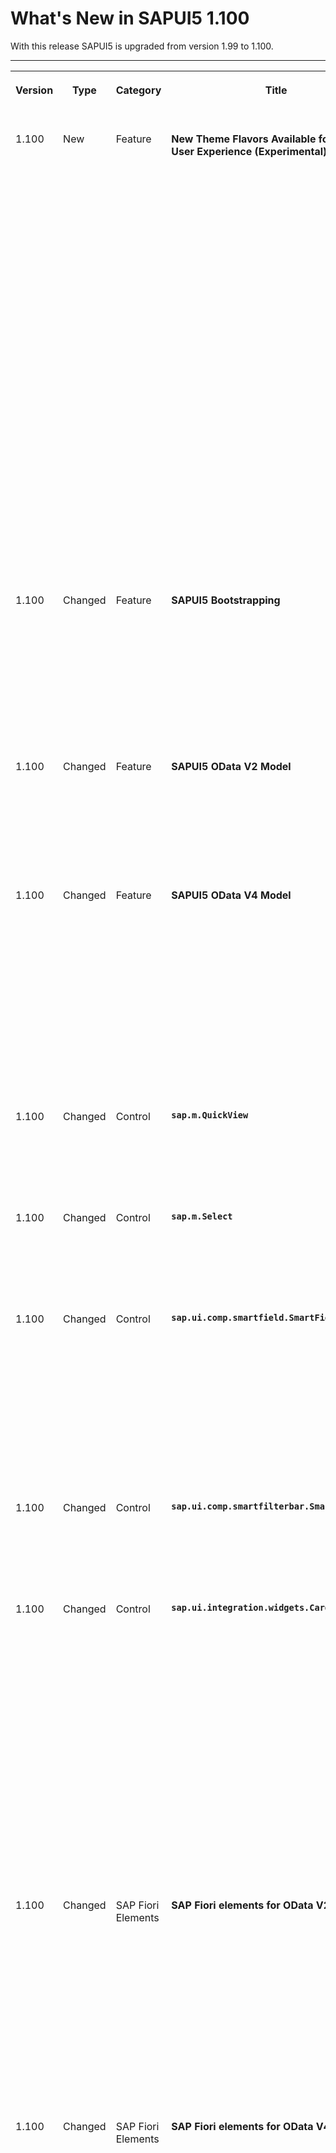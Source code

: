 <!-- loio27dec1d8246d4b129d8747a317483253 -->

# What's New in SAPUI5 1.100

With this release SAPUI5 is upgraded from version 1.99 to 1.100.



****


<table>
<tr>
<th valign="top">

Version

</th>
<th valign="top">

Type

</th>
<th valign="top">

Category

</th>
<th valign="top">

Title

</th>
<th valign="top">

Description

</th>
<th valign="top">

Action

</th>
<th valign="top">

Available as of

</th>
</tr>
<tr>
<td valign="top">

1.100 

</td>
<td valign="top">

New 

</td>
<td valign="top">

Feature 

</td>
<td valign="top">

**New Theme Flavors Available for SAP Fiori User Experience \(Experimental\)** 

</td>
<td valign="top">

**New Theme Flavors Available for SAP Fiori User Experience \(Experimental\)**

The new flavors for the preview version of the *Horizon* visual theme for SAP Fiori are now available \(theme IDs: `sap_horizon_dark`, `sap_horizon_hcb`, and `sap_horizon_hcw`\). In addition to *Morning Horizon*, which was introduced in an earlier release, we have now also provided *Evening Horizon*, *Horizon High Contrast Black*, and *Horizon High Contrast White*.

To preview the new theme flavors, see

-   [https://ui5.sap.com/?sap-ui-theme=sap\_horizon\_dark\#/controls](https://ui5.sap.com/?sap-ui-theme=sap_horizon_dark#/controls)

-   [https://ui5.sap.com/?sap-ui-theme=sap\_horizon\_hcb\#/controls](https://ui5.sap.com/?sap-ui-theme=sap_horizon_hcb#/controls)

-   [https://ui5.sap.com/?sap-ui-theme=sap\_horizon\_hcw\#/controls](https://ui5.sap.com/?sap-ui-theme=sap_horizon_hcw#/controls)


> ### Note:  
> The themes have the status 'experimental' and are thus subject to change. They must not be used as a basis for custom themes as long as the status is 'experimental'.

<sub>New•Feature•Info Only•1.100</sub>

</td>
<td valign="top">

Info Only

</td>
<td valign="top">

2022-03-24

</td>
</tr>
<tr>
<td valign="top">

1.100 

</td>
<td valign="top">

Changed 

</td>
<td valign="top">

Feature 

</td>
<td valign="top">

**SAPUI5 Bootstrapping** 

</td>
<td valign="top">

**SAPUI5 Bootstrapping**

For all long-term maintenance versions of SAPUI5 starting from 1.71, you can now use evergreen versions in the bootstrap script. The script takes care to boot your SAPUI5 application from CDN with a specific version using the latest patch level. Additionally, all HTML pages of the Demo Kit using evergreen versions will be automatically redirected. For more information, see [Bootstrapping from SAPUI5 CDN](../04_Essentials/variant-for-bootstrapping-from-content-delivery-network-2d3eb2f.md#loio2d3eb2f322ea4a82983c1c62a33ec4ae__section_CDN).

<sub>Changed•Feature•Info Only•1.100</sub>

</td>
<td valign="top">

Info Only 

</td>
<td valign="top">

2022-03-24

</td>
</tr>
<tr>
<td valign="top">

1.100 

</td>
<td valign="top">

Changed 

</td>
<td valign="top">

Feature 

</td>
<td valign="top">

**SAPUI5 OData V2 Model** 

</td>
<td valign="top">

**SAPUI5 OData V2 Model**

You can now access the status of a `Context` in bindings with the `@$ui5.context.isInactive` and `@$ui5.context.isTransient` instance annotations.For more information, see the [API Reference for `#isInactive`](https://ui5.sap.com/#/api/sap.ui.model.odata.v2.Context%23methods/isInactive) and the [API Reference for `#isTransient`](https://ui5.sap.com/#/api/sap.ui.model.odata.v2.Context%23methods/isTransient).

<sub>Changed•Feature•Info Only•1.100</sub>

</td>
<td valign="top">

Info Only 

</td>
<td valign="top">

2022-03-24

</td>
</tr>
<tr>
<td valign="top">

1.100 

</td>
<td valign="top">

Changed 

</td>
<td valign="top">

Feature 

</td>
<td valign="top">

**SAPUI5 OData V4 Model** 

</td>
<td valign="top">

**SAPUI5 OData V4 Model**

The new version of the SAPUI5 OData V4 model introduces the following features:

-   The `sap.ui.model.odata.v4.ODataModel#getKeepAliveContext` method introduced with SAPUI5 1.99 also works if either no context exists in the identified list binding or if no list binding could be identified at all.For more information, see the [API Reference](https://ui5.sap.com/#/api/sap.ui.model.odata.v4.ODataModel%23methods/getKeepAliveContext) and [Relative Bindings](../04_Essentials/data-reuse-648e360.md#loio648e360fa22d46248ca783dc6eb44531__section_relativeBindings).

-   You can now refresh a list binding with transient records.


<sub>Changed•Feature•Info Only•1.100</sub>

</td>
<td valign="top">

Info Only 

</td>
<td valign="top">

2022-03-24

</td>
</tr>
<tr>
<td valign="top">

1.100 

</td>
<td valign="top">

Changed 

</td>
<td valign="top">

Control 

</td>
<td valign="top">

**`sap.m.QuickView`** 

</td>
<td valign="top">

**`sap.m.QuickView`**

The control now displays a language-dependent “–” symbol when the text for a value is empty. For more information, see the [API Reference](https://ui5.sap.com/#/api/sap.m.QuickView) and the [Sample](https://ui5.sap.com/#/entity/sap.m.QuickViewCard/sample/sap.m.sample.QuickViewCard).

<sub>Changed•Control•Info Only•1.100</sub>

</td>
<td valign="top">

Info Only 

</td>
<td valign="top">

2022-03-24

</td>
</tr>
<tr>
<td valign="top">

1.100 

</td>
<td valign="top">

Changed 

</td>
<td valign="top">

Control 

</td>
<td valign="top">

**`sap.m.Select`** 

</td>
<td valign="top">

**`sap.m.Select`**

The `sap.m.Select` control has a new `liveChange` event that fires when the user navigates to a different item.For more information, see the [API Reference](https://ui5.sap.com/#/api/sap.m.Select).

<sub>Changed•Control•Info Only•1.100</sub>

</td>
<td valign="top">

Info Only 

</td>
<td valign="top">

2022-03-24

</td>
</tr>
<tr>
<td valign="top">

1.100 

</td>
<td valign="top">

Changed 

</td>
<td valign="top">

Control 

</td>
<td valign="top">

**`sap.ui.comp.smartfield.SmartField`** 

</td>
<td valign="top">

**`sap.ui.comp.smartfield.SmartField`**

`SmartField` in edit mode now supports time zones for `Edm.DateTimeOffset` fields with the following annotation

```
<Annotation Term="com.sap.vocabularies.Common.v1.Timezone" Path="ClockInTimezone"/>
```

You can format the date in the `sap.ui.core.CustomData` class with `key:“dateFormatSettings”`. If you add the `"showTimezone": "Hide"` property to `sap.ui.core.CustomData`, the time zone will not be shown.

<sub>Changed•Control•Info Only•1.100</sub>

</td>
<td valign="top">

Info Only 

</td>
<td valign="top">

2022-03-24

</td>
</tr>
<tr>
<td valign="top">

1.100 

</td>
<td valign="top">

Changed 

</td>
<td valign="top">

Control 

</td>
<td valign="top">

**`sap.ui.comp.smartfilterbar.SmartFilterBar`** 

</td>
<td valign="top">

**`sap.ui.comp.smartfilterbar.SmartFilterBar`**

`SmartFilterBar` now supports the `com.sap.vocabularies.UI.v1.TextArrangement` annotation for strings in filter fields with a single value.

<sub>Changed•Control•Info Only•1.100</sub>

</td>
<td valign="top">

Info Only 

</td>
<td valign="top">

2022-03-24

</td>
</tr>
<tr>
<td valign="top">

1.100 

</td>
<td valign="top">

Changed 

</td>
<td valign="top">

Control 

</td>
<td valign="top">

**`sap.ui.integration.widgets.Card`** 

</td>
<td valign="top">

**`sap.ui.integration.widgets.Card`**

-   The `showMessage` method is now \(experimentally\) available for all card types. It allows developers to display a message to the user. For more information, see the [Sample](https://ui5.sap.com/test-resources/sap/ui/integration/demokit/cardExplorer/webapp/index.html#/explore/extension/showMessage) in the Card Explorer.

-   We have introduced a new `initials` formatter, which creates initials from names. The default length of the returned initials is 2, but you can control it using the optional `length` property. For more information, see the [Initials Formatter](https://ui5.sap.com/test-resources/sap/ui/integration/demokit/cardExplorer/webapp/index.html#/learn/formatters/initials) section and the [Sample](https://ui5.sap.com/test-resources/sap/ui/integration/demokit/cardExplorer/webapp/index.html#/explore/initials) in the Card Explorer.

-   We have added a new [Sample](https://ui5.sap.com/test-resources/sap/ui/integration/demokit/cardExplorer/webapp/index.html#/explore/encodeURIComponent) that demonstrates how you can use expression binding with `EncodeURIComponent` formatter. Expression binding also supports some of the native JS functions like `Array`, `Boolean`, `Date`, `Infinity`, `isFinite`, `isNaN`, `JSON`, `Math`, `NaN`, `Number`, `Object`, `parseFloat`, `parseInt`, `RegExp`, `String`, and `undefined`.


<sub>Changed•Control•Info Only•1.100</sub>

</td>
<td valign="top">

Info Only 

</td>
<td valign="top">

2022-03-24

</td>
</tr>
<tr>
<td valign="top">

1.100 

</td>
<td valign="top">

Changed 

</td>
<td valign="top">

SAP Fiori Elements 

</td>
<td valign="top">

**SAP Fiori elements for OData V2** 

</td>
<td valign="top">

**SAP Fiori elements for OData V2**

The following changes and new features are available for SAP Fiori elements for OData V2:

-   The analytical list page now supports optional parameters for parameterized entity sets. For more information, see [Configuring Filter Bars](../06_SAP_Fiori_Elements/configuring-filter-bars-4bd7590.md).

-   The analytical list page now supports hybrid view in mobile devices with the screen size **M**.

-   In mobile devices, the object page header facets are now aligned horizontally with a scroll option. For more information, see [Header Facets](../06_SAP_Fiori_Elements/header-facets-17dbd5b.md).


<sub>Changed•SAP Fiori Elements•Info Only•1.100</sub>

</td>
<td valign="top">

Info Only 

</td>
<td valign="top">

2022-03-24

</td>
</tr>
<tr>
<td valign="top">

1.100 

</td>
<td valign="top">

Changed 

</td>
<td valign="top">

SAP Fiori Elements 

</td>
<td valign="top">

**SAP Fiori elements for OData V4** 

</td>
<td valign="top">

**SAP Fiori elements for OData V4**

The following changes and new features are available for SAP Fiori elements for OData V4:

-   You can now trigger an action that is connected to a field value. For more information, see [Adding Actions to Tables](../06_SAP_Fiori_Elements/adding-actions-to-tables-b623e0b.md).

-   You can now hide an action parameter using a dynamic expression. For more information, see [Actions](../06_SAP_Fiori_Elements/actions-cbf16c5.md).

-   You can now use the `Table` building block to add bound and unbound actions, and to group actions as menu buttons. You can also send and remove messages related to the table. For more information, see [Building Blocks](../06_SAP_Fiori_Elements/building-blocks-24c1304.md).

-   You can now hide the icon tab bar for multiple views. For more information, see [Multiple Views on List Report Tables](../06_SAP_Fiori_Elements/multiple-views-on-list-report-tables-a37df40.md).

-   SAP Fiori elements for OData V4 now provides the possibility for applications to configure the 412 warning messages \("Precondition Failed" messages\) for standard actions and application-specified actions that deal with a single context. For more information, see [Using Messages](../06_SAP_Fiori_Elements/using-messages-239b192.md) and [Confirmation Popups](../06_SAP_Fiori_Elements/confirmation-popups-9a53662.md).

-   You can now use singletons to influence the visibility of the *Create*, *Delete*, and *Edit* buttons on the object page. For more information, see [Actions](../06_SAP_Fiori_Elements/actions-cbf16c5.md).

-   SAP Fiori elements for OData V4 now supports the `Importance` property for custom columns. For more information, see [Extension Points for Tables](../06_SAP_Fiori_Elements/extension-points-for-tables-d525522.md).


<sub>Changed•SAP Fiori Elements•Info Only•1.100</sub>

</td>
<td valign="top">

Info Only 

</td>
<td valign="top">

2022-03-24

</td>
</tr>
</table>

**Related Information**  


[What's New in SAPUI5 1.129](what-s-new-in-sapui5-1-129-d22b8af.md "With this release SAPUI5 is upgraded from version 1.128 to 1.129.")

[What's New in SAPUI5 1.128](what-s-new-in-sapui5-1-128-1f76220.md "With this release SAPUI5 is upgraded from version 1.127 to 1.128.")

[What's New in SAPUI5 1.127](what-s-new-in-sapui5-1-127-e5e1317.md "With this release SAPUI5 is upgraded from version 1.126 to 1.127.")

[What's New in SAPUI5 1.126](what-s-new-in-sapui5-1-126-1d98116.md "With this release SAPUI5 is upgraded from version 1.125 to 1.126.")

[What's New in SAPUI5 1.125](what-s-new-in-sapui5-1-125-9d87044.md "With this release SAPUI5 is upgraded from version 1.124 to 1.125.")

[What's New in SAPUI5 1.124](what-s-new-in-sapui5-1-124-7f77c3f.md "With this release SAPUI5 is upgraded from version 1.123 to 1.124.")

[What's New in SAPUI5 1.123](what-s-new-in-sapui5-1-123-9d00ac7.md "With this release SAPUI5 is upgraded from version 1.122 to 1.123.")

[What's New in SAPUI5 1.122](what-s-new-in-sapui5-1-122-5d078da.md "With this release SAPUI5 is upgraded from version 1.121 to 1.122.")

[What's New in SAPUI5 1.121](what-s-new-in-sapui5-1-121-91a4a2f.md "With this release SAPUI5 is upgraded from version 1.120 to 1.121.")

[What's New in SAPUI5 1.120](what-s-new-in-sapui5-1-120-2359b63.md "With this release SAPUI5 is upgraded from version 1.119 to 1.120.")

[What's New in SAPUI5 1.119](what-s-new-in-sapui5-1-119-0b1903a.md "With this release SAPUI5 is upgraded from version 1.118 to 1.119.")

[What's New in SAPUI5 1.118](what-s-new-in-sapui5-1-118-3eecbde.md "With this release SAPUI5 is upgraded from version 1.117 to 1.118.")

[What's New in SAPUI5 1.117](what-s-new-in-sapui5-1-117-029d3b4.md "With this release SAPUI5 is upgraded from version 1.116 to 1.117.")

[What's New in SAPUI5 1.116](what-s-new-in-sapui5-1-116-ebd6f34.md "With this release SAPUI5 is upgraded from version 1.115 to 1.116.")

[What's New in SAPUI5 1.115](what-s-new-in-sapui5-1-115-409fde8.md "With this release SAPUI5 is upgraded from version 1.114 to 1.115.")

[What's New in SAPUI5 1.114](what-s-new-in-sapui5-1-114-890fce1.md "With this release SAPUI5 is upgraded from version 1.113 to 1.114.")

[What's New in SAPUI5 1.113](what-s-new-in-sapui5-1-113-a9553fe.md "With this release SAPUI5 is upgraded from version 1.112 to 1.113.")

[What's New in SAPUI5 1.112](what-s-new-in-sapui5-1-112-34afc69.md "With this release SAPUI5 is upgraded from version 1.111 to 1.112.")

[What's New in SAPUI5 1.111](what-s-new-in-sapui5-1-111-7a67837.md "With this release SAPUI5 is upgraded from version 1.110 to 1.111.")

[What's New in SAPUI5 1.110](what-s-new-in-sapui5-1-110-71a855c.md "With this release SAPUI5 is upgraded from version 1.109 to 1.110.")

[What's New in SAPUI5 1.109](what-s-new-in-sapui5-1-109-3264bd2.md "With this release SAPUI5 is upgraded from version 1.108 to 1.109.")

[What's New in SAPUI5 1.108](what-s-new-in-sapui5-1-108-66e33f0.md "With this release SAPUI5 is upgraded from version 1.107 to 1.108.")

[What's New in SAPUI5 1.107](what-s-new-in-sapui5-1-107-d4ff916.md "With this release SAPUI5 is upgraded from version 1.106 to 1.107.")

[What's New in SAPUI5 1.106](what-s-new-in-sapui5-1-106-5b497b0.md "With this release SAPUI5 is upgraded from version 1.105 to 1.106.")

[What's New in SAPUI5 1.105](what-s-new-in-sapui5-1-105-4d6c00e.md "With this release SAPUI5 is upgraded from version 1.104 to 1.105.")

[What's New in SAPUI5 1.104](what-s-new-in-sapui5-1-104-69e567c.md "With this release SAPUI5 is upgraded from version 1.103 to 1.104.")

[What's New in SAPUI5 1.103](what-s-new-in-sapui5-1-103-0e98c76.md "With this release SAPUI5 is upgraded from version 1.102 to 1.103.")

[What's New in SAPUI5 1.102](what-s-new-in-sapui5-1-102-f038c99.md "With this release SAPUI5 is upgraded from version 1.101 to 1.102.")

[What's New in SAPUI5 1.101](what-s-new-in-sapui5-1-101-7733b00.md "With this release SAPUI5 is upgraded from version 1.100 to 1.101.")

[What's New in SAPUI5 1.99](what-s-new-in-sapui5-1-99-4f35848.md "With this release SAPUI5 is upgraded from version 1.98 to 1.99.")

[What's New in SAPUI5 1.98](what-s-new-in-sapui5-1-98-d9f16f2.md "With this release SAPUI5 is upgraded from version 1.97 to 1.98.")

[What's New in SAPUI5 1.97](what-s-new-in-sapui5-1-97-fa0e282.md "With this release SAPUI5 is upgraded from version 1.96 to 1.97.")

[What's New in SAPUI5 1.96](what-s-new-in-sapui5-1-96-7a9269f.md "With this release SAPUI5 is upgraded from version 1.95 to 1.96.")

[What's New in SAPUI5 1.95](what-s-new-in-sapui5-1-95-a1aea67.md "With this release SAPUI5 is upgraded from version 1.94 to 1.95.")

[What's New in SAPUI5 1.94](what-s-new-in-sapui5-1-94-c40f1e6.md "With this release SAPUI5 is upgraded from version 1.93 to 1.94.")

[What's New in SAPUI5 1.93](what-s-new-in-sapui5-1-93-f273340.md "With this release SAPUI5 is upgraded from version 1.92 to 1.93.")

[What's New in SAPUI5 1.92](what-s-new-in-sapui5-1-92-1ef345d.md "With this release SAPUI5 is upgraded from version 1.91 to 1.92.")

[What's New in SAPUI5 1.91](what-s-new-in-sapui5-1-91-0a2bd79.md "With this release SAPUI5 is upgraded from version 1.90 to 1.91.")

[What's New in SAPUI5 1.90](what-s-new-in-sapui5-1-90-91c10c2.md "With this release SAPUI5 is upgraded from version 1.89 to 1.90.")

[What's New in SAPUI5 1.89](what-s-new-in-sapui5-1-89-e56cddc.md "With this release SAPUI5 is upgraded from version 1.88 to 1.89.")

[What's New in SAPUI5 1.88](what-s-new-in-sapui5-1-88-e15a206.md "With this release SAPUI5 is upgraded from version 1.87 to 1.88.")

[What's New in SAPUI5 1.87](what-s-new-in-sapui5-1-87-b506da7.md "With this release SAPUI5 is upgraded from version 1.86 to 1.87.")

[What's New in SAPUI5 1.86](what-s-new-in-sapui5-1-86-4c1c959.md "With this release SAPUI5 is upgraded from version 1.85 to 1.86.")

[What's New in SAPUI5 1.85](what-s-new-in-sapui5-1-85-1d18eb5.md "With this release SAPUI5 is upgraded from version 1.84 to 1.85.")

[What's New in SAPUI5 1.84](what-s-new-in-sapui5-1-84-dc76640.md "With this release SAPUI5 is upgraded from version 1.82 to 1.84.")

[What's New in SAPUI5 1.82](what-s-new-in-sapui5-1-82-3a8dd13.md "With this release SAPUI5 is upgraded from version 1.81 to 1.82.")

[What's New in SAPUI5 1.81](what-s-new-in-sapui5-1-81-f5e2a21.md "With this release SAPUI5 is upgraded from version 1.80 to 1.81.")

[What's New in SAPUI5 1.80](what-s-new-in-sapui5-1-80-8cee506.md "With this release SAPUI5 is upgraded from version 1.79 to 1.80.")

[What's New in SAPUI5 1.79](what-s-new-in-sapui5-1-79-99c4cdc.md "With this release SAPUI5 is upgraded from version 1.78 to 1.79.")

[What's New in SAPUI5 1.78](what-s-new-in-sapui5-1-78-f09b63e.md "With this release SAPUI5 is upgraded from version 1.77 to 1.78.")

[What's New in SAPUI5 1.77](what-s-new-in-sapui5-1-77-c46b439.md "With this release SAPUI5 is upgraded from version 1.76 to 1.77.")

[What's New in SAPUI5 1.76](what-s-new-in-sapui5-1-76-aad03b5.md "With this release SAPUI5 is upgraded from version 1.75 to 1.76.")

[What's New in SAPUI5 1.75](what-s-new-in-sapui5-1-75-5cbb62d.md "With this release SAPUI5 is upgraded from version 1.74 to 1.75.")

[What's New in SAPUI5 1.74](what-s-new-in-sapui5-1-74-c22208a.md "With this release SAPUI5 is upgraded from version 1.73 to 1.74.")

[What's New in SAPUI5 1.73](what-s-new-in-sapui5-1-73-231dd13.md "With this release SAPUI5 is upgraded from version 1.72 to 1.73.")

[What's New in SAPUI5 1.72](what-s-new-in-sapui5-1-72-521cad9.md "With this release SAPUI5 is upgraded from version 1.71 to 1.72.")

[What's New in SAPUI5 1.71](what-s-new-in-sapui5-1-71-a93a6a3.md "With this release SAPUI5 is upgraded from version 1.70 to 1.71.")

[What's New in SAPUI5 1.70](what-s-new-in-sapui5-1-70-f073d69.md "With this release SAPUI5 is upgraded from version 1.69 to 1.70.")

[What's New in SAPUI5 1.69](what-s-new-in-sapui5-1-69-89a18bd.md "With this release SAPUI5 is upgraded from version 1.68 to 1.69.")

[What's New in SAPUI5 1.68](what-s-new-in-sapui5-1-68-f94bf93.md "With this release SAPUI5 is upgraded from version 1.67 to 1.68.")

[What's New in SAPUI5 1.67](what-s-new-in-sapui5-1-67-a6b1472.md "With this release SAPUI5 is upgraded from version 1.66 to 1.67.")

[What's New in SAPUI5 1.66](what-s-new-in-sapui5-1-66-c9896e9.md "With this release SAPUI5 is upgraded from version 1.65 to 1.66.")

[What's New in SAPUI5 1.65](what-s-new-in-sapui5-1-65-0f5acfd.md "With this release SAPUI5 is upgraded from version 1.64 to 1.65.")

[What's New in SAPUI5 1.64](what-s-new-in-sapui5-1-64-0e30822.md "With this release SAPUI5 is upgraded from version 1.63 to 1.64.")

[What's New in SAPUI5 1.63](what-s-new-in-sapui5-1-63-e8d9da7.md "With this release SAPUI5 is upgraded from version 1.62 to 1.63.")

[What's New in SAPUI5 1.62](what-s-new-in-sapui5-1-62-771f4d5.md "With this release SAPUI5 is upgraded from version 1.61 to 1.62.")

[What's New in SAPUI5 1.61](what-s-new-in-sapui5-1-61-d991552.md "With this release SAPUI5 is upgraded from version 1.60 to 1.61.")

[What's New in SAPUI5 1.60](what-s-new-in-sapui5-1-60-5a0e1f7.md "With this release SAPUI5 is upgraded from version 1.58 to 1.60.")

[What's New in SAPUI5 1.58](what-s-new-in-sapui5-1-58-7c927aa.md "With this release SAPUI5 is upgraded from version 1.56 to 1.58.")

[What's New in SAPUI5 1.56](what-s-new-in-sapui5-1-56-108b7fd.md "With this release SAPUI5 is upgraded from version 1.54 to 1.56.")

[What's New in SAPUI5 1.54](what-s-new-in-sapui5-1-54-c838330.md "With this release SAPUI5 is upgraded from version 1.52 to 1.54.")

[What's New in SAPUI5 1.52](what-s-new-in-sapui5-1-52-849e1b6.md "With this release SAPUI5 is upgraded from version 1.50 to 1.52.")

[What's New in SAPUI5 1.50](what-s-new-in-sapui5-1-50-759e9f3.md "With this release SAPUI5 is upgraded from version 1.48 to 1.50.")

[What's New in SAPUI5 1.48](what-s-new-in-sapui5-1-48-fa1efac.md "With this release SAPUI5 is upgraded from version 1.46 to 1.48.")

[What's New in SAPUI5 1.46](what-s-new-in-sapui5-1-46-6307539.md "With this release SAPUI5 is upgraded from version 1.44 to 1.46.")

[What's New in SAPUI5 1.44](what-s-new-in-sapui5-1-44-a0cb7a0.md "With this release SAPUI5 is upgraded from version 1.42 to 1.44.")

[What's New in SAPUI5 1.42](what-s-new-in-sapui5-1-42-468b05d.md "With this release SAPUI5 is upgraded from version 1.40 to 1.42.")

[What's New in SAPUI5 1.40](what-s-new-in-sapui5-1-40-fbab50e.md "With this release SAPUI5 is upgraded from version 1.38 to 1.40.")

[What's New in SAPUI5 1.38](what-s-new-in-sapui5-1-38-f218918.md "With this release SAPUI5 is upgraded from version 1.36 to 1.38.")

